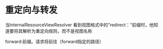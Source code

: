# 重定向与转发

当InternalResourceViewResolver 看到视图格式中的”redirect：“前缀时，他知道要将其解析为重定向规则，而不是视图名称

forward:前缀。请求将前往（forward指定的路径）